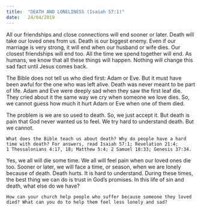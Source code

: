 ```yaml
---
title:  "DEATH AND LONELINESS (Isaiah 57:1)"
date:   24/04/2019
---
```




All our friendships and close connections will end sooner or later. Death will take our loved ones from us. Death is our biggest enemy. Even if our marriage is very strong, it will end when our husband or wife dies. Our closest friendships will end too. All the time we spend together will end. As humans, we know that all these things will happen. Nothing will change this sad fact until Jesus comes back.

The Bible does not tell us who died first: Adam or Eve. But it must have been awful for the one who was left alive. Death was never meant to be part of life. Adam and Eve were deeply sad when they saw the first leaf die. They cried about it the same way we cry when someone we love dies. So, we cannot guess how much it hurt Adam or Eve when one of them died. 

The problem is we are so used to death. So, we just accept it. But death is pain that God never wanted us to feel. We try hard to understand death. But we cannot. 

`What does the Bible teach us about death? Why do people have a hard time with death? For answers, read Isaiah 57:1; Revelation 21:4; 1 Thessalonians 4:17, 18; Matthew 5:4; 2 Samuel 18:33; Genesis 37:34.`
 
Yes, we all will die some time. We all will feel pain when our loved ones die too. Sooner or later, we will face a time, or season, when we are lonely because of death. Death hurts. It is hard to understand. During these times, the best thing we can do is trust in God’s promises. In this life of sin and death, what else do we have?

`How can your church help people who suffer because someone they loved died? What can you do to help them feel less lonely and sad?`